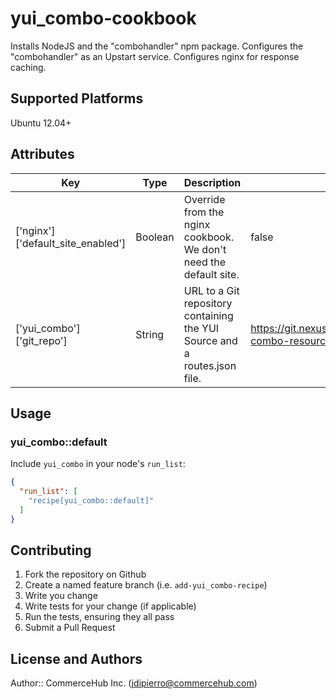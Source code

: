 # yui_combo-cookbook

Installs NodeJS and the "combohandler" npm package.
Configures the "combohandler" as an Upstart service.
Configures nginx for response caching.

## Supported Platforms

Ubuntu 12.04+

## Attributes

| Key | Type | Description | Default |
|---|---|---|---|
| ['nginx']['default_site_enabled'] | Boolean | Override from the nginx cookbook. We don't need the default site. | false |
| ['yui_combo']['git_repo'] | String | URL to a Git repository containing the YUI Source and a routes.json file. | https://git.nexus.commercehub.com/JDipierro/yui-combo-resources.git |

## Usage

### yui_combo::default

Include `yui_combo` in your node's `run_list`:

```json
{
  "run_list": [
    "recipe[yui_combo::default]"
  ]
}
```

## Contributing

1. Fork the repository on Github
2. Create a named feature branch (i.e. `add-yui_combo-recipe`)
3. Write you change
4. Write tests for your change (if applicable)
5. Run the tests, ensuring they all pass
6. Submit a Pull Request

## License and Authors

Author:: CommerceHub Inc. (<jdipierro@commercehub.com>)